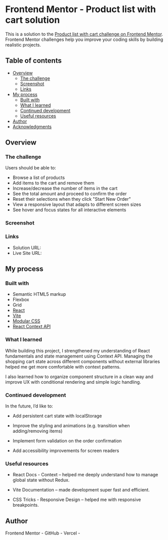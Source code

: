 # Frontend Mentor - Product list with cart solution

This is a solution to the [Product list with cart challenge on Frontend Mentor](https://www.frontendmentor.io/challenges/product-list-with-cart-5MmqLVAp_d). Frontend Mentor challenges help you improve your coding skills by building realistic projects.

## Table of contents

- [Overview](#overview)
  - [The challenge](#the-challenge)
  - [Screenshot](#screenshot)
  - [Links](#links)
- [My process](#my-process)
  - [Built with](#built-with)
  - [What I learned](#what-i-learned)
  - [Continued development](#continued-development)
  - [Useful resources](#useful-resources)
- [Author](#author)
- [Acknowledgments](#acknowledgments)

## Overview

### The challenge

Users should be able to:

- Browse a list of products
- Add items to the cart and remove them
- Increase/decrease the number of items in the cart
- See the total amount and proceed to confirm the order
- Reset their selections when they click "Start New Order"
- View a responsive layout that adapts to different screen sizes
- See hover and focus states for all interactive elements

### Screenshot

[](./screenshot.png)

### Links

- Solution URL: [](https://www.frontendmentor.io/solutions/dessert-shop-cart-with-using-react-vite-DDlOKNO7r7)
- Live Site URL: [](https://dessert-shop-cart.vercel.app/)

## My process

### Built with

- Semantic HTML5 markup
- Flexbox
- Grid
- [React](https://reactjs.org/)
- [Vite](https://vitejs.dev/)
- [Modular CSS](https://en.wikipedia.org/wiki/Modular_CSS)
- [React Context API](https://reactjs.org/docs/context.html)

### What I learned

While building this project, I strengthened my understanding of React fundamentals and state management using Context API. Managing the shopping cart state across different components without external libraries helped me get more comfortable with context patterns.

I also learned how to organize component structure in a clean way and improve UX with conditional rendering and simple logic handling.

### Continued development

In the future, I’d like to:

- Add persistent cart state with localStorage

- Improve the styling and animations (e.g. transition when adding/removing items)

- Implement form validation on the order confirmation

- Add accessibility improvements for screen readers

### Useful resources

- React Docs - Context – helped me deeply understand how to manage global state without Redux.

- Vite Documentation – made development super fast and efficient.

- CSS Tricks - Responsive Design – helped me with responsive breakpoints.

## Author

Frontend Mentor - [](https://www.frontendmentor.io/profile/PavAndrei)
GitHub - [](https://www.me.com)
Vercel -[](https://vercel.com/andrei-pavlovs-projects)
